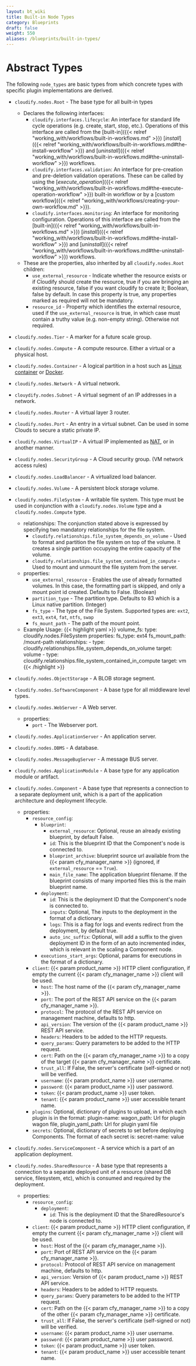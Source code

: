 ```yaml
---
layout: bt_wiki
title: Built-in Node Types
category: Blueprints
draft: false
weight: 550
aliases: /blueprints/built-in-types/
---
```


# Abstract Types

The following `node_types` are basic types from which concrete types with specific plugin implementations are derived.

* `cloudify.nodes.Root` - The base type for all built-in types
  * Declares the following interfaces:
    - `cloudify.interfaces.lifecycle`: An interface for standard life cycle operations (e.g. create, start, stop, etc.). Operations of this interface are called from the [built-in]({{< relref "working_with/workflows/built-in-workflows.md" >}}) [*install*]({{< relref "working_with/workflows/built-in-workflows.md#the-install-workflow" >}}) and [*uninstall*]({{< relref "working_with/workflows/built-in-workflows.md#the-uninstall-workflow" >}}) workflows.
    - `cloudify.interfaces.validation`: An interface for pre-creation and pre-deletion validation operations. These can be called by using the [*execute_operation*]({{< relref "working_with/workflows/built-in-workflows.md#the-execute-operation-workflow" >}}) built-in workflow or by a [custom workflow]({{< relref "working_with/workflows/creating-your-own-workflow.md" >}}).
    - `cloudify.interfaces.monitoring`: An interface for monitoring configuration. Operations of this interface are called from the [built-in]({{< relref "working_with/workflows/built-in-workflows.md" >}}) [*install*]({{< relref "working_with/workflows/built-in-workflows.md#the-install-workflow" >}}) and [*uninstall*]({{< relref "working_with/workflows/built-in-workflows.md#the-uninstall-workflow" >}}) workflows.
  * These are the properties, also inherited by all `cloudify.nodes.Root` children:
    - `use_external_resource` - Indicate whether the resource exists or if Cloudify should create the resource, true if you are bringing an existing resource, false if you want cloudify to create it; Boolean, false by default.  In case this property is true, any properties marked as required will not be mandatory.
    - `resource_id` - Property which identifies the external resource, used if the `use_external_resource` is true, in which case must contain a truthy value (e.g. non-empty string).  Otherwise not required.


* `cloudify.nodes.Tier` - A marker for a future scale group.

* `cloudify.nodes.Compute` - A compute resource. Either a virtual or a physical host.


* `cloudify.nodes.Container` - A logical partition in a host such as [Linux container](http://en.wikipedia.org/wiki/LXC) or [Docker](https://www.docker.io/).

* `cloudify.nodes.Network` - A virtual network.

* `clouydify.nodes.Subnet` - A virtual segment of an IP addresses in a network.

* `cloudify.nodes.Router` - A virtual layer 3 router.

* `cloudify.nodes.Port` - An entry in a virtual subnet. Can be used in some Clouds to secure a static private IP.

* `cloudify.nodes.VirtualIP` - A virtual IP implemented as [NAT](http://en.wikipedia.org/wiki/Network_address_translation), or in another manner.

* `cloudify.nodes.SecurityGroup` - A Cloud security group. (VM network access rules)

* `cloudify.nodes.LoadBalancer` - A virtualized load balancer.

* `cloudify.nodes.Volume` - A persistent block storage volume.

* `cloudify.nodes.FileSystem` - A writable file system. This type must be used in conjunction with a `cloudify.nodes.Volume` type and a `cloudify.nodes.Compute` type.
    * relationships: The conjunction stated above is expressed by specifying two mandatory relationships for the file system.
        * `cloudify.relationships.file_system_depends_on_volume` - Used to format and partition the file system on top of the volume. It creates a single partition occupying the entire capacity of the volume.
        * `cloudify.relationships.file_system_contained_in_compute` - Used to mount and unmount the file system from the server.
    * properties:
        * `use_external_resource` - Enables the use of already formatted volumes. In this case, the formatting part is skipped, and only a mount point id created. Defaults to False. (Boolean)
        * `partition_type` - The partition type. Defaults to 83 which is a Linux native partition. (Integer)
        * `fs_type` - The type of the File System. Supported types are: `ext2`, `ext3`, `ext4`, `fat`, `ntfs`, `swap`
        * `fs_mount_path` - The path of the mount point.
    * Example Usage:
        {{< highlight  yaml >}}
          volume_fs:
            type: cloudify.nodes.FileSystem
            properties:
              fs_type: ext4
              fs_mount_path: /mount-path
            relationships:
              - type: cloudify.relationships.file_system_depends_on_volume
                target: volume
              - type: cloudify.relationships.file_system_contained_in_compute
                target: vm
        {{< /highlight >}}


* `cloudify.nodes.ObjectStorage` - A BLOB storage segment.

* `cloudify.nodes.SoftwareComponent` - A base type for all middleware level types.

* `cloudify.nodes.WebServer` - A Web server.
    * properties:
        * `port` - The Webserver port.

* `cloudify.nodes.ApplicationServer` - An application server.

* `cloudify.nodes.DBMS` - A database.

* `cloudify.nodes.MessageBugServer` - A message BUS server.

* `cloudify.nodes.ApplicationModule` - A base type for any application module or artifact.

* `cloudify.nodes.Component` - A base type that represents a connection to a separate deployment unit, which is a part of the application architecture and deployment lifecycle.
    * properties:
        * `resource_config`:
            * `blueprint`:
                * `external_resource`: Optional, reuse an already existing blueprint, by default False.
                * `id`: This is the blueprint ID that the Component's node is connected to.
                * `blueprint_archive`: blueprint source url available from the {{< param cfy_manager_name >}} (ignored, if `external_resource` == `True`).
                * `main_file_name`: The application blueprint filename. If the blueprint consists of many imported files this is the main blueprint name.
            * `deployment`:
                * `id`: This is the deployment ID that the Component's node is connected to.
                * `inputs`: Optional, The inputs to the deployment in the format of a dictionary.
                * `logs`: This is a flag for logs and events redirect from the deployment, by default true.
                * `auto_inc_suffix`: Optional, will add a suffix to the given deployment ID in the form of an auto incremented index, which is relevant in the scaling a Component node.
            * `executions_start_args`: Optional, params for executions in the format of a dictionary.
        * `client`: {{< param product_name >}} HTTP client configuration, if empty the current {{< param cfy_manager_name >}} client will be used.
            * `host`: The host name of the {{< param cfy_manager_name >}}.
            * `port`: The port of the REST API service on the {{< param cfy_manager_name >}}.
            * `protocol`: The protocol of the REST API service on management machine, defaults to http.
            * `api_version`: The version of the {{< param product_name >}} REST API service.
            * `headers`: Headers to be added to the HTTP requests.
            * `query_params`: Query parameters to be added to the HTTP request.
            * `cert`: Path on the {{< param cfy_manager_name >}} to a copy of the target {{< param cfy_manager_name >}} certificate.
            * `trust_all`: If False, the server's certificate (self-signed or not) will be verified.
            * `username`: {{< param product_name >}} user username.
            * `password`: {{< param product_name >}} user password.
            * `token`: {{< param product_name >}} user token.
            * `tenant`: {{< param product_name >}} user accessible tenant name.
        * `plugins`: Optional, dictionary of plugins to upload,
                     in which each plugin is in the format:
                        plugin-name:
                          wagon_path: Url for plugin wagon file,
                          plugin_yaml_path: Url for plugin yaml file
        * `secrets`: Optional, dictionary of secrets to set before deploying Components.
                     The format of each secret is:
                        secret-name: value

* `cloudify.nodes.ServiceComponent` - A service which is a part of an application deployment.

* `cloudify.nodes.SharedResource` - A base type that represents a connection to a separate deployed unit of a resource (shared DB service, filesystem, etc), which is consumed and required by the deployment.
    * properties:
      * `resource_config`:
        * `deployment`:
            * `id`: This is the deployment ID that the SharedResource's node is connected to.
      * `client`: {{< param product_name >}} HTTP client configuration, if empty the current {{< param cfy_manager_name >}} client will be used.
        * `host`: Host of the {{< param cfy_manager_name >}}.
        * `port`: Port of REST API service on the {{< param cfy_manager_name >}}.
        * `protocol`: Protocol of REST API service on management machine, defaults to http.
        * `api_version`: Version of {{< param product_name >}} REST API service.
        * `headers`: Headers to be added to HTTP requests.
        * `query_params`: Query parameters to be added to the HTTP request.
        * `cert`: Path on the {{< param cfy_manager_name >}} to a copy of the other {{< param cfy_manager_name >}} certificate.
        * `trust_all`: If False, the server's certificate (self-signed or not) will be verified.
        * `username`: {{< param product_name >}} user username.
        * `password`: {{< param product_name >}} user password.
        * `token`: {{< param product_name >}} user token.
        * `tenant`: {{< param product_name >}} user accessible tenant name.
